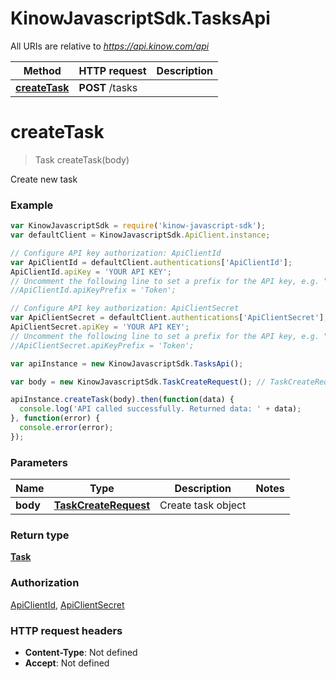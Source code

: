 # KinowJavascriptSdk.TasksApi

All URIs are relative to *https://api.kinow.com/api*

Method | HTTP request | Description
------------- | ------------- | -------------
[**createTask**](TasksApi.md#createTask) | **POST** /tasks | 


<a name="createTask"></a>
# **createTask**
> Task createTask(body)



Create new task

### Example
```javascript
var KinowJavascriptSdk = require('kinow-javascript-sdk');
var defaultClient = KinowJavascriptSdk.ApiClient.instance;

// Configure API key authorization: ApiClientId
var ApiClientId = defaultClient.authentications['ApiClientId'];
ApiClientId.apiKey = 'YOUR API KEY';
// Uncomment the following line to set a prefix for the API key, e.g. "Token" (defaults to null)
//ApiClientId.apiKeyPrefix = 'Token';

// Configure API key authorization: ApiClientSecret
var ApiClientSecret = defaultClient.authentications['ApiClientSecret'];
ApiClientSecret.apiKey = 'YOUR API KEY';
// Uncomment the following line to set a prefix for the API key, e.g. "Token" (defaults to null)
//ApiClientSecret.apiKeyPrefix = 'Token';

var apiInstance = new KinowJavascriptSdk.TasksApi();

var body = new KinowJavascriptSdk.TaskCreateRequest(); // TaskCreateRequest | Create task object

apiInstance.createTask(body).then(function(data) {
  console.log('API called successfully. Returned data: ' + data);
}, function(error) {
  console.error(error);
});

```

### Parameters

Name | Type | Description  | Notes
------------- | ------------- | ------------- | -------------
 **body** | [**TaskCreateRequest**](TaskCreateRequest.md)| Create task object | 

### Return type

[**Task**](Task.md)

### Authorization

[ApiClientId](../README.md#ApiClientId), [ApiClientSecret](../README.md#ApiClientSecret)

### HTTP request headers

 - **Content-Type**: Not defined
 - **Accept**: Not defined

